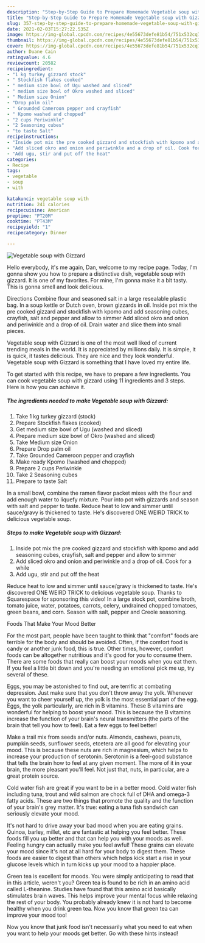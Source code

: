 ```yaml
---
description: "Step-by-Step Guide to Prepare Homemade Vegetable soup with Gizzard"
title: "Step-by-Step Guide to Prepare Homemade Vegetable soup with Gizzard"
slug: 357-step-by-step-guide-to-prepare-homemade-vegetable-soup-with-gizzard
date: 2021-02-03T15:27:22.535Z
image: https://img-global.cpcdn.com/recipes/4e55673defe81b54/751x532cq70/vegetable-soup-with-gizzard-recipe-main-photo.jpg
thumbnail: https://img-global.cpcdn.com/recipes/4e55673defe81b54/751x532cq70/vegetable-soup-with-gizzard-recipe-main-photo.jpg
cover: https://img-global.cpcdn.com/recipes/4e55673defe81b54/751x532cq70/vegetable-soup-with-gizzard-recipe-main-photo.jpg
author: Duane Cain
ratingvalue: 4.6
reviewcount: 20582
recipeingredient:
- "1 kg turkey gizzard stock"
- " Stockfish flakes cooked"
- " medium size bowl of Ugu washed and sliced"
- " medium size bowl of Okro washed and sliced"
- " Medium size Onion"
- "Drop palm oil"
- " Grounded Cameroon pepper and crayfish"
- " Kpomo washed and chopped"
- "2 cups Periwinkle"
- "2 Seasoning cubes"
- "to taste Salt"
recipeinstructions:
- "Inside pot mix the pre cooked gizzard and stockfish with kpomo and add seasoning cubes, crayfish, salt and pepper and allow to simmer"
- "Add sliced okro and onion and periwinkle and a drop of oil. Cook for a while"
- "Add ugu, stir and put off the heat"
categories:
- Recipe
tags:
- vegetable
- soup
- with

katakunci: vegetable soup with 
nutrition: 241 calories
recipecuisine: American
preptime: "PT20M"
cooktime: "PT43M"
recipeyield: "1"
recipecategory: Dinner

---
```



![Vegetable soup with Gizzard](https://img-global.cpcdn.com/recipes/4e55673defe81b54/751x532cq70/vegetable-soup-with-gizzard-recipe-main-photo.jpg)

Hello everybody, it's me again, Dan, welcome to my recipe page. Today, I'm gonna show you how to prepare a distinctive dish, vegetable soup with gizzard. It is one of my favorites. For mine, I'm gonna make it a bit tasty. This is gonna smell and look delicious.

Directions Combine flour and seasoned salt in a large resealable plastic bag. In a soup kettle or Dutch oven, brown gizzards in oil. Inside pot mix the pre cooked gizzard and stockfish with kpomo and add seasoning cubes, crayfish, salt and pepper and allow to simmer Add sliced okro and onion and periwinkle and a drop of oil. Drain water and slice them into small pieces.

Vegetable soup with Gizzard is one of the most well liked of current trending meals in the world. It is appreciated by millions daily. It is simple, it is quick, it tastes delicious. They are nice and they look wonderful. Vegetable soup with Gizzard is something that I have loved my entire life.


To get started with this recipe, we have to prepare a few ingredients. You can cook vegetable soup with gizzard using 11 ingredients and 3 steps. Here is how you can achieve it.

<!--inarticleads1-->

##### The ingredients needed to make Vegetable soup with Gizzard:

1. Take 1 kg turkey gizzard (stock)
1. Prepare  Stockfish flakes (cooked)
1. Get  medium size bowl of Ugu (washed and sliced)
1. Prepare  medium size bowl of Okro (washed and sliced)
1. Take  Medium size Onion
1. Prepare Drop palm oil
1. Take  Grounded Cameroon pepper and crayfish
1. Make ready  Kpomo (!washed and chopped)
1. Prepare 2 cups Periwinkle
1. Take 2 Seasoning cubes
1. Prepare to taste Salt


In a small bowl, combine the ramen flavor packet mixes with the flour and add enough water to liquefy mixture. Pour into pot with gizzards and season with salt and pepper to taste. Reduce heat to low and simmer until sauce/gravy is thickened to taste. He&#39;s discovered ONE WEIRD TRICK to delicious vegetable soup. 

<!--inarticleads2-->

##### Steps to make Vegetable soup with Gizzard:

1. Inside pot mix the pre cooked gizzard and stockfish with kpomo and add seasoning cubes, crayfish, salt and pepper and allow to simmer
1. Add sliced okro and onion and periwinkle and a drop of oil. Cook for a while
1. Add ugu, stir and put off the heat


Reduce heat to low and simmer until sauce/gravy is thickened to taste. He&#39;s discovered ONE WEIRD TRICK to delicious vegetable soup. Thanks to Squarespace for sponsoring this video! In a large stock pot, combine broth, tomato juice, water, potatoes, carrots, celery, undrained chopped tomatoes, green beans, and corn. Season with salt, pepper and Creole seasoning. 

Foods That Make Your Mood Better


For the most part, people have been taught to think that "comfort" foods are terrible for the body and should be avoided. Often, if the comfort food is candy or another junk food, this is true. Other times, however, comfort foods can be altogether nutritious and it's good for you to consume them. There are some foods that really can boost your moods when you eat them. If you feel a little bit down and you're needing an emotional pick me up, try several of these.

Eggs, you may be astonished to find out, are terrific at combating depression. Just make sure that you don't throw away the yolk. Whenever you want to cheer yourself up, the yolk is the most essential part of the egg. Eggs, the yolk particularly, are rich in B vitamins. These B vitamins are wonderful for helping to boost your mood. This is because the B vitamins increase the function of your brain's neural transmitters (the parts of the brain that tell you how to feel). Eat a few eggs to feel better!

Make a trail mix from seeds and/or nuts. Almonds, cashews, peanuts, pumpkin seeds, sunflower seeds, etcetera are all good for elevating your mood. This is because these nuts are rich in magnesium, which helps to increase your production of serotonin. Serotonin is a feel-good substance that tells the brain how to feel at any given moment. The more of it in your brain, the more pleasant you'll feel. Not just that, nuts, in particular, are a great protein source.

Cold water fish are great if you want to be in a better mood. Cold water fish including tuna, trout and wild salmon are chock full of DHA and omega-3 fatty acids. These are two things that promote the quality and the function of your brain's grey matter. It's true: eating a tuna fish sandwich can seriously elevate your mood. 

It's not hard to drive away your bad mood when you are eating grains. Quinoa, barley, millet, etc are fantastic at helping you feel better. These foods fill you up better and that can help you with your moods as well. Feeling hungry can actually make you feel awful! These grains can elevate your mood since it's not at all hard for your body to digest them. These foods are easier to digest than others which helps kick start a rise in your glucose levels which in turn kicks up your mood to a happier place.

Green tea is excellent for moods. You were simply anticipating to read that in this article, weren't you? Green tea is found to be rich in an amino acid called L-theanine. Studies have found that this amino acid basically stimulates brain waves. This helps improve your mental focus while relaxing the rest of your body. You probably already knew it is not hard to become healthy when you drink green tea. Now you know that green tea can improve your mood too!

Now you know that junk food isn't necessarily what you need to eat when you want to help your moods get better. Go  with  these hints  instead!

